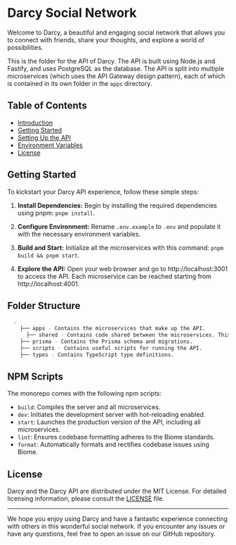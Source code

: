 # Darcy Social Network

Welcome to Darcy, a beautiful and engaging social network that allows you to connect with friends, share your thoughts, and explore a world of possibilities.

This is the folder for the API of Darcy. The API is built using Node.js and Fastify, and uses PostgreSQL as the database. The API is split into multiple microservices (which uses the API Gateway design pattern), each of which is contained in its own folder in the `apps` directory.

## Table of Contents

- [Introduction](#darcy-social-network)
- [Getting Started](#getting-started)
- [Setting Up the API](#setting-up-the-api)
- [Environment Variables](#environment-variables)
- [License](#license)

## Getting Started

To kickstart your Darcy API experience, follow these simple steps:

1. **Install Dependencies:** Begin by installing the required dependencies using pnpm: `pnpm install`.

2. **Configure Environment:** Rename `.env.example` to `.env` and populate it with the necessary environment variables.

3. **Build and Start:** Initialize all the microservices with this command: `pnpm build && pnpm start`.

4. **Explore the API:** Open your web browser and go to http://localhost:3001 to access the API. Each microservice can be reached starting from http://localhost:4001.


## Folder Structure

```bash
  .
    ├── apps - Contains the microservices that make up the API.
      ├── shared - Contains code shared between the microservices. This includes the Prisma client, JWT functions, and more.
    ├── prisma - Contains the Prisma schema and migrations.
    ├── scripts - Contains useful scripts for running the API.
    ├── types - Contains TypeScript type definitions.
```

## NPM Scripts

The monorepo comes with the following npm scripts:

- `build`: Compiles the server and all microservices.
- `dev`: Initiates the development server with hot-reloading enabled.
- `start`: Launches the production version of the API, including all microservices.
- `lint`: Ensures codebase formatting adheres to the Biome standards.
- `format`: Automatically formats and rectifies codebase issues using Biome.

## License

Darcy and the Darcy API are distributed under the MIT License. For detailed licensing information, please consult the [LICENSE](LICENSE) file.

---

We hope you enjoy using Darcy and have a fantastic experience connecting with others in this wonderful social network. If you encounter any issues or have any questions, feel free to open an issue on our GitHub repository.
